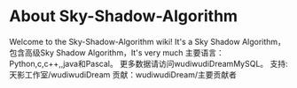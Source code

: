 # About Sky-Shadow-Algorithm
Welcome to the Sky-Shadow-Algorithm wiki! It's a Sky Shadow Algorithm，包含高级Sky Shadow Algorithm，It's very much 主要语言：Python,c,c++,,java和Pascal。
更多数据请访问wudiwudiDreamMySQL。
支持:天影工作室/wudiwudiDream
贡献：wudiwudiDream/主要贡献者

